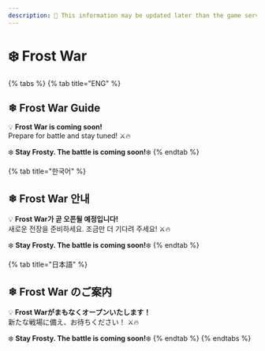 ```yaml
---
description: 🛑 This information may be updated later than the game server data.
---
```


# ❄️ Frost War

{% tabs %}
{% tab title="ENG" %}
## ❄ **Frost War Guide**

💡 **Frost War is coming soon!**\
Prepare for battle and stay tuned! ⚔🔥

❄️ **Stay Frosty. The battle is coming soon!**❄️
{% endtab %}

{% tab title="한국어" %}
## ❄ **Frost War 안내**

💡 **Frost War가 곧 오픈될 예정입니다!**\
새로운 전장을 준비하세요. 조금만 더 기다려 주세요! ⚔🔥

❄️ **Stay Frosty. The battle is coming soon!**❄️
{% endtab %}

{% tab title="日本語" %}
## ❄ **Frost War のご案内**

💡 **Frost Warがまもなくオープンいたします！**\
新たな戦場に備え、お待ちください！ ⚔🔥

❄️ **Stay Frosty. The battle is coming soon!**❄️
{% endtab %}
{% endtabs %}

